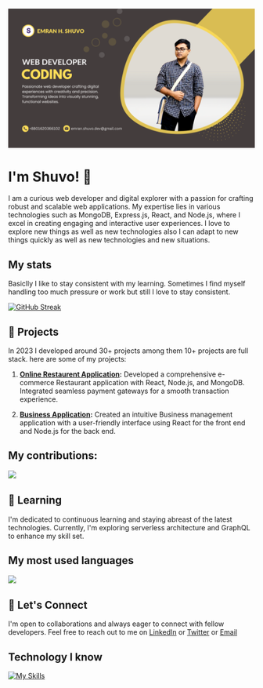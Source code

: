 
![Cover photo that says about me](https://raw.githubusercontent.com/Emranhossainshuvo/Emranhossainshuvo/main/asset/%2B8801620366102.png)


# I'm Shuvo! 👋

I am a curious web developer and digital explorer with a passion for crafting robust and scalable web applications. My expertise lies in various technologies such as MongoDB, Express.js, React, and Node.js, where I excel in creating engaging and interactive user experiences. I love to explore new things as well as new technologies also I can adapt to new things quickly as well as new technologies and new situations. 


## My  stats 
Basiclly I like to stay consistent with my learning. Sometimes I find myself handling too much pressure or work but still I love to stay consistent. 

[![GitHub Streak](https://github-readme-streak-stats.herokuapp.com?user=Emranhossainshuvo&theme=apprentice&hide_border=true&stroke=443D3D)](https://git.io/streak-stats)


## 🚀 Projects
 
In 2023 I developed around 30+ projects among them 10+ projects are full stack. here are some of my projects:
 
1. **[Online Restaurent Application](https://bistro-boss-1c45d.web.app/):**
   Developed a comprehensive e-commerce Restaurant application with React, Node.js, and MongoDB. Integrated seamless payment gateways for a smooth transaction experience.

2. **[Business Application](https://car-repair-practice.web.app/):**
   Created an intuitive Business management application with a user-friendly interface using React for the front end and Node.js for the back end.

## My contributions: 

![](http://github-profile-summary-cards.vercel.app/api/cards/profile-details?username=Emranhossainshuvo&theme=ayu_mirage)


## 🌱 Learning 

I'm dedicated to continuous learning and staying abreast of the latest technologies. Currently, I'm exploring serverless architecture and GraphQL to enhance my skill set.

## My most used languages
![](http://github-profile-summary-cards.vercel.app/api/cards/most-commit-language?username=Emranhossainshuvo&theme=ayu_mirage)

## 💬 Let's Connect

I'm open to collaborations and always eager to connect with fellow developers. Feel free to reach out to me on [LinkedIn](https://www.linkedin.com/in/md-emran-hossain-shuvo-0711802a4/) or [Twitter](https://twitter.com/Shuvo0031770590) or [Email](emran.shuvo.dev@gmail.com) 


## Technology I know


[![My Skills](https://skillicons.dev/icons?i=js,html,react,vscode,css,express)](https://skillicons.dev)
